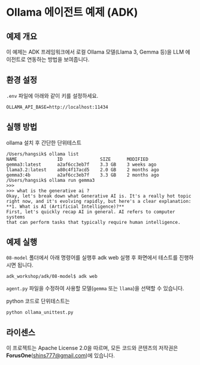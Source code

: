 # Ollama 에이전트 예제 (ADK)

## 예제 개요
이 예제는 ADK 프레임워크에서 로컬 Ollama 모델(Llama 3, Gemma 등)을 LLM 에이전트로 연동하는 방법을 보여줍니다.

## 환경 설정
`.env` 파일에 아래와 같이 키를 설정하세요.

```
OLLAMA_API_BASE=http://localhost:11434
```


## 실행 방법

ollama 설치 후 간단한 단위테스트 

```
/Users/hangsik$ ollama list
NAME               ID              SIZE      MODIFIED     
gemma3:latest      a2af6cc3eb7f    3.3 GB    3 weeks ago     
llama3.2:latest    a80c4f17acd5    2.0 GB    2 months ago    
gemma3:4b          a2af6cc3eb7f    3.3 GB    2 months ago    
/Users/hangsik$ ollama run gemma3
>>> 
>>> what is the generative ai ?
Okay, let's break down what Generative AI is. It's a really hot topic 
right now, and it's evolving rapidly, but here's a clear explanation:
**1. What is AI (Artificial Intelligence)?**
First, let's quickly recap AI in general. AI refers to computer systems 
that can perform tasks that typically require human intelligence.
```

## 예제 실행

`08-model` 폴더에서 아래 명령어를 실행후 adk web 실행 후 화면에서 테스트를 진행하시면 됩니다. 

```
adk_workshop/adk/08-model$ adk web
```

`agent.py` 파일을 수정하여 사용할 모델(`gemma` 또는 `llama`)을 선택할 수 있습니다.

python 코드로 단위테스트는 
```
python ollama_unittest.py

```

## 라이센스
이 프로젝트는 Apache License 2.0을 따르며, 모든 코드와 콘텐츠의 저작권은 **ForusOne**(shins777@gmail.com)에 있습니다.
